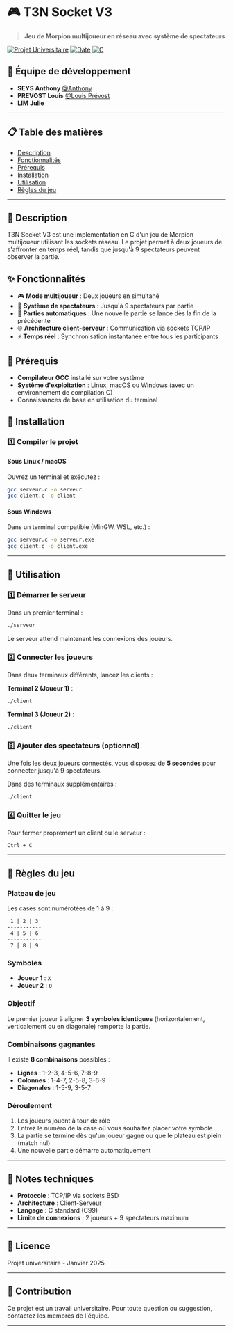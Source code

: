 # 🎮 T3N Socket V3

> **Jeu de Morpion multijoueur en réseau avec système de spectateurs**

[![Projet Universitaire](https://img.shields.io/badge/Projet-Universitaire-blue.svg)](https://github.com)
[![Date](https://img.shields.io/badge/Date-Janvier%202025-green.svg)](https://github.com)
[![C](https://img.shields.io/badge/Language-C-orange.svg)](https://github.com)

## 👥 Équipe de développement

- **SEYS Anthony** [@Anthony](https://github.com/AnthoGit62)
- **PREVOST Louis** [@Louis Prévost](https://github.com/louisprvst)
- **LIM Julie** 

---

## 📋 Table des matières

- [Description](#-description)
- [Fonctionnalités](#-fonctionnalités)
- [Prérequis](#-prérequis)
- [Installation](#-installation)
- [Utilisation](#-utilisation)
- [Règles du jeu](#-règles-du-jeu)

---

## 🎯 Description

T3N Socket V3 est une implémentation en C d'un jeu de Morpion multijoueur utilisant les sockets réseau. Le projet permet à deux joueurs de s'affronter en temps réel, tandis que jusqu'à 9 spectateurs peuvent observer la partie.

## ✨ Fonctionnalités

- 🎮 **Mode multijoueur** : Deux joueurs en simultané
- 👀 **Système de spectateurs** : Jusqu'à 9 spectateurs par partie
- 🔄 **Parties automatiques** : Une nouvelle partie se lance dès la fin de la précédente
- 🌐 **Architecture client-serveur** : Communication via sockets TCP/IP
- ⚡ **Temps réel** : Synchronisation instantanée entre tous les participants

## 🔧 Prérequis

- **Compilateur GCC** installé sur votre système
- **Système d'exploitation** : Linux, macOS ou Windows (avec un environnement de compilation C)
- Connaissances de base en utilisation du terminal

## 🚀 Installation

### 1️⃣ Compiler le projet

#### Sous Linux / macOS

Ouvrez un terminal et exécutez :

```bash
gcc serveur.c -o serveur
gcc client.c -o client
```

#### Sous Windows

Dans un terminal compatible (MinGW, WSL, etc.) :

```bash
gcc serveur.c -o serveur.exe
gcc client.c -o client.exe
```

---

## 🎲 Utilisation

### 1️⃣ Démarrer le serveur

Dans un premier terminal :

```bash
./serveur
```

Le serveur attend maintenant les connexions des joueurs.

### 2️⃣ Connecter les joueurs

Dans deux terminaux différents, lancez les clients :

**Terminal 2 (Joueur 1)** :
```bash
./client
```

**Terminal 3 (Joueur 2)** :
```bash
./client
```

### 3️⃣ Ajouter des spectateurs (optionnel)

Une fois les deux joueurs connectés, vous disposez de **5 secondes** pour connecter jusqu'à 9 spectateurs.

Dans des terminaux supplémentaires :
```bash
./client
```

### 4️⃣ Quitter le jeu

Pour fermer proprement un client ou le serveur :
```
Ctrl + C
```

---

## 📖 Règles du jeu

### Plateau de jeu

Les cases sont numérotées de 1 à 9 :

```
 1 | 2 | 3
-----------
 4 | 5 | 6
-----------
 7 | 8 | 9
```

### Symboles

- **Joueur 1** : `X`
- **Joueur 2** : `O`

### Objectif

Le premier joueur à aligner **3 symboles identiques** (horizontalement, verticalement ou en diagonale) remporte la partie.

### Combinaisons gagnantes

Il existe **8 combinaisons** possibles :
- **Lignes** : 1-2-3, 4-5-6, 7-8-9
- **Colonnes** : 1-4-7, 2-5-8, 3-6-9
- **Diagonales** : 1-5-9, 3-5-7

### Déroulement

1. Les joueurs jouent à tour de rôle
2. Entrez le numéro de la case où vous souhaitez placer votre symbole
3. La partie se termine dès qu'un joueur gagne ou que le plateau est plein (match nul)
4. Une nouvelle partie démarre automatiquement

---

## 📝 Notes techniques

- **Protocole** : TCP/IP via sockets BSD
- **Architecture** : Client-Serveur
- **Langage** : C standard (C99)
- **Limite de connexions** : 2 joueurs + 9 spectateurs maximum

---

## 📄 Licence

Projet universitaire - Janvier 2025

---

## 🤝 Contribution

Ce projet est un travail universitaire. Pour toute question ou suggestion, contactez les membres de l'équipe.

---

